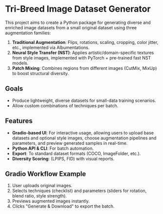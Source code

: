 # Tri-Breed Image Dataset Generator

This project aims to create a Python package for generating diverse and enriched image datasets from a small original dataset using three augmentation families:

1.  **Traditional Augmentation**: Flips, rotations, scaling, cropping, color jitter, etc., implemented via Albumentations.
2.  **Neural Style Transfer (NST)**: Applies artistic/domain-specific textures from style images, implemented with PyTorch + pre-trained fast NST models.
3.  **Patch Mixing**: Combines regions from different images (CutMix, MixUp) to boost structural diversity.

## Goals

- Produce lightweight, diverse datasets for small-data training scenarios.
- Allow custom combinations of techniques per batch.

## Features

- **Gradio-based UI**: For interactive usage, allowing users to upload base datasets and optional style images, choose augmentation pipelines and parameters, and preview generated samples in real-time.
- **Python API & CLI**: For batch automation.
- **Export**: To standard dataset formats (COCO, ImageFolder, etc.).
- **Diversity Scoring**: (LPIPS, FID) with visual reports.

## Gradio Workflow Example

1.  User uploads original images.
2.  Selects techniques (checklist) and parameters (sliders for rotation, blend ratio, style strength).
3.  Previews augmented images instantly.
4.  Clicks "Generate & Download" to export the batch.